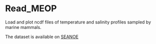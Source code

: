 # Read_MEOP
Load and plot ncdf files of temperature and salinity profiles sampled by marine mammals.


The dataset is available on [SEANOE](https://www.seanoe.org/data/00343/45461/)
